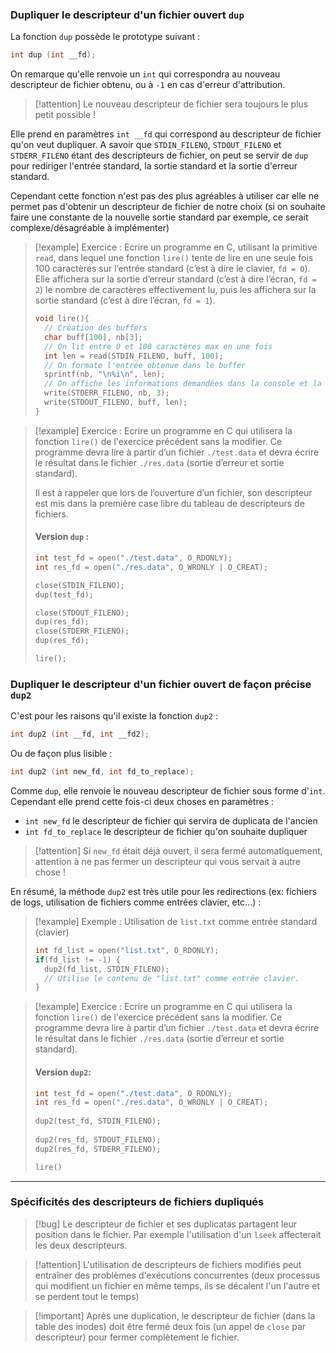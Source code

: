 ### Dupliquer le descripteur d'un fichier ouvert `dup`

La fonction `dup` possède le prototype suivant :

```c
int dup (int __fd);
```

On remarque qu'elle renvoie un `int` qui correspondra au nouveau descripteur de fichier obtenu, ou à `-1` en cas d'erreur d'attribution.

>[!attention] Le nouveau descripteur de fichier sera toujours le plus petit possible !

Elle prend en paramètres `int __fd` qui correspond au descripteur de fichier qu'on veut dupliquer. A savoir que `STDIN_FILENO`, `STDOUT_FILENO` et `STDERR_FILENO` étant des descripteurs de fichier, on peut se servir de `dup` pour rediriger l'entrée standard, la sortie standard et la sortie d'erreur 
standard.

Cependant cette fonction n'est pas des plus agréables à utiliser car elle ne permet pas d'obtenir un descripteur de fichier de notre choix (si on souhaite faire une constante de la nouvelle sortie standard par exemple, ce serait complexe/désagréable à implémenter)

>[!example] Exercice : Ecrire un programme en C, utilisant la primitive `read`, dans lequel une fonction `lire()` tente de lire en une seule fois 100 caractères sur l’entrée standard (c’est à dire le clavier, `fd = 0`). 
>Elle affichera sur la sortie d’erreur standard (c’est à dire l’écran, `fd = 2`) le nombre de caractères effectivement lu, puis les affichera sur la sortie standard (c’est à dire l’écran, `fd = 1`).
>
>```c
>void lire(){
>	// Création des buffers
>	char buff[100], nb[3];  
>	// On lit entre 0 et 100 caractères max en une fois
>	int len = read(STDIN_FILENO, buff, 100);  
>	// On formate l'entrée obtenue dans le buffer
>	sprintf(nb, "\n%i\n", len);  
>	// On affiche les informations demandées dans la console et la console d'erreur
>	write(STDERR_FILENO, nb, 3);  
>	write(STDOUT_FILENO, buff, len);
>}
>```

>[!example] Exercice : Ecrire un programme en C qui utilisera la fonction `lire()` de l'exercice précédent sans la modifier. Ce programme devra lire à partir d’un fichier `./test.data` et devra écrire le résultat dans le fichier `./res.data` (sortie d’erreur et sortie standard). 
>
>Il est à rappeler que lors de l’ouverture d’un fichier, son descripteur est mis dans la première case libre du tableau de descripteurs de fichiers.
>
>#### Version `dup` : 
>```c
>int test_fd = open("./test.data", O_RDONLY);  
>int res_fd = open("./res.data", O_WRONLY | O_CREAT);  
>
>close(STDIN_FILENO);  
>dup(test_fd);  
>
>close(STDOUT_FILENO);  
>dup(res_fd);  
>close(STDERR_FILENO);  
>dup(res_fd);  
>
>lire();
>```


### Dupliquer le descripteur d'un fichier ouvert de façon précise `dup2`

C'est pour les raisons qu'il existe la fonction `dup2` : 

```c
int dup2 (int __fd, int __fd2);
```

Ou de façon plus lisible : 

```c
int dup2 (int new_fd, int fd_to_replace);
```

Comme `dup`, elle renvoie le nouveau descripteur de fichier sous forme d'`int`. Cependant elle prend cette fois-ci deux choses en paramètres : 

- `int new_fd` le descripteur de fichier qui servira de duplicata de l'ancien
- `int fd_to_replace` le descripteur de fichier qu'on souhaite dupliquer

>[!attention] Si `new_fd` était déjà ouvert, il sera fermé automatiquement, attention à ne pas fermer un descripteur qui vous servait à autre chose !

En résumé, la méthode `dup2` est très utile pour les redirections (ex: fichiers de logs, utilisation de fichiers comme entrées clavier, etc...) : 

>[!example] Exemple : Utilisation de `list.txt` comme entrée standard (clavier)
>
> ```c
> int fd_list = open("list.txt", O_RDONLY);
> if(fd_list != -1) {
> 	dup2(fd_list, STDIN_FILENO); 
> 	// Utilise le contenu de "list.txt" comme entrée clavier.
> }
> ```

>[!example] Exercice : Ecrire un programme en C qui utilisera la fonction `lire()` de l'exercice précédent sans la modifier. Ce programme devra lire à partir d’un fichier `./test.data` et devra écrire le résultat dans le fichier `./res.data` (sortie d’erreur et sortie standard). 
>
>
>#### Version `dup2`:
>```c 
>int test_fd = open("./test.data", O_RDONLY);  
>int res_fd = open("./res.data", O_WRONLY | O_CREAT);  
>  
>dup2(test_fd, STDIN_FILENO);  
>  
>dup2(res_fd, STDOUT_FILENO);  
>dup2(res_fd, STDERR_FILENO);
> 
>lire()
>```

---

### Spécificités des descripteurs de fichiers dupliqués

>[!bug] Le descripteur de fichier et ses duplicatas partagent leur position dans le fichier. Par exemple l'utilisation d'un `lseek` affecterait les deux descripteurs.

 >[!attention] L'utilisation de descripteurs de fichiers modifiés peut entraîner des problèmes d'exécutions concurrentes (deux processus qui modifient un fichier en même temps, ils se décalent l'un l'autre et se perdent tout le temps)

>[!important] Après une duplication, le descripteur de fichier (dans la table des inodes) doit être fermé deux fois (un appel de `close` par descripteur) pour fermer complètement le fichier.
